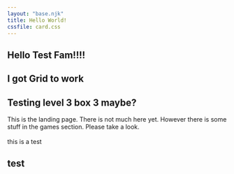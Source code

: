 ```yaml
---
layout: "base.njk"
title: Hello World!
cssfile: card.css
---
```


<div class="head2">
<h2> Hello Test Fam!!!! </h2>
<h2> I got Grid to work </h2>
<h2> Testing level 3 box 3 maybe? </h2>
</div>

<div class="body1">
This is the landing page. There is not much here yet. However there is some stuff in the games section. Please take a look.
</div>

<br>

<div class="card__container">
this is a test
</div>

## test 